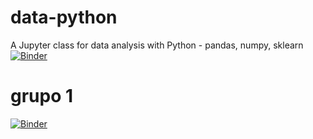 # data-python
A Jupyter class for data analysis with Python - pandas, numpy, sklearn
[![Binder](https://mybinder.org/badge_logo.svg)](https://mybinder.org/v2/gh/xanwerneck/data-python/master)
# grupo 1
[![Binder](https://mybinder.org/badge_logo.svg)](https://mybinder.org/v2/gh/xanwerneck/data-python/master?filepath=grupo_1.ipynb)
